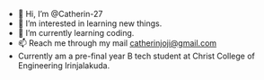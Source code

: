 - 👋 Hi, I’m @Catherin-27
- 👀 I’m interested in learning new things.
- 🌱 I’m currently learning coding.
- 📫 Reach me through my mail catherinjoji@gmail.com
- Currently am a pre-final year B tech student at Christ College of Engineering Irinjalakuda.

<!---
Catherin-27/Catherin-27 is a ✨ special ✨ repository because its `README.md` (this file) appears on your GitHub profile.
You can click the Preview link to take a look at your changes.
--->
